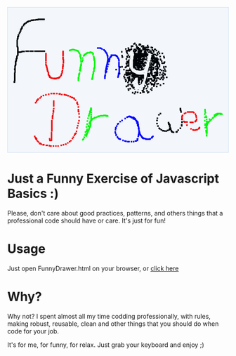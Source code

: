 ![FunnyDrawer](https://raw.githubusercontent.com/gabrsar/FunnyDrawer/master/creations/logo.png)

# Just a Funny Exercise of Javascript Basics :)

Please, don't care about good practices, patterns, and others things that a professional code should have or care.
It's just for fun!

# Usage

Just open FunnyDrawer.html on your browser, or [click here](https://rawgit.com/gabrsar/FunnyDrawer/master/FunnyDrawer.html)

# Why?
Why not? I spent almost all my time codding professionally, with rules, making robust, reusable, clean and other things that you should do when code for your job.

It's for me, for funny, for relax. Just grab your keyboard and enjoy ;)



